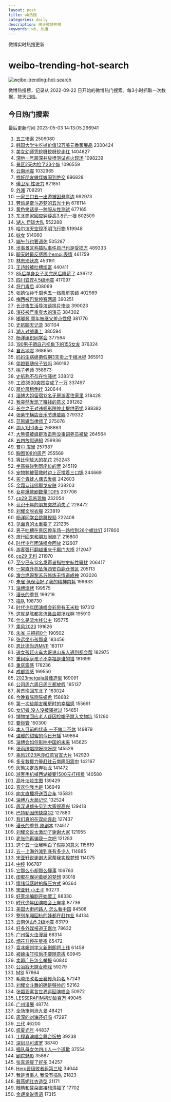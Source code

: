 ```yaml
---
layout: post
title: wb热搜
categories: daily
description: 统计微博热搜
keywords: wb, 热搜
---
```


微博实时热搜更新

# weibo-trending-hot-search

[![weibo-trending-hot-search](https://github.com/ameizi/weibo-trending-hot-search/actions/workflows/ci.yml/badge.svg)](https://github.com/ameizi/weibo-trending-hot-search/actions/workflows/ci.yml)

微博热搜榜，记录从 2022-09-22 日开始的微博热门搜索。每3小时抓取一次数据，按天[归档](./archives)。

## 今日热门搜索

<!-- BEGIN --> 
最后更新时间 2023-05-03 14:13:05.296941 
1. [五三惨案](https://s.weibo.com/weibo?q=%E4%BA%94%E4%B8%89%E6%83%A8%E6%A1%88&t=31&band_rank=1&Refer=top) 2509080
1. [韩国大学生吃掉价值12万美元香蕉展品](https://s.weibo.com/weibo?q=%23%E9%9F%A9%E5%9B%BD%E5%A4%A7%E5%AD%A6%E7%94%9F%E5%90%83%E6%8E%89%E4%BB%B7%E5%80%BC12%E4%B8%87%E7%BE%8E%E5%85%83%E9%A6%99%E8%95%89%E5%B1%95%E5%93%81%23&t=31&band_rank=1&Refer=top) 2300424
1. [美女幼师凭挖呀挖呀挖走红](https://s.weibo.com/weibo?q=%23%E7%BE%8E%E5%A5%B3%E5%B9%BC%E5%B8%88%E5%87%AD%E6%8C%96%E5%91%80%E6%8C%96%E5%91%80%E6%8C%96%E8%B5%B0%E7%BA%A2%23&t=31&band_rank=2&Refer=top) 1404827
1. [深地一号超深井放喷测试点火现场](https://s.weibo.com/weibo?q=%23%E6%B7%B1%E5%9C%B0%E4%B8%80%E5%8F%B7%E8%B6%85%E6%B7%B1%E4%BA%95%E6%94%BE%E5%96%B7%E6%B5%8B%E8%AF%95%E7%82%B9%E7%81%AB%E7%8E%B0%E5%9C%BA%23&t=31&band_rank=3&Refer=top) 1098239
1. [景区2天内捡了23个娃](https://s.weibo.com/weibo?q=%23%E6%99%AF%E5%8C%BA2%E5%A4%A9%E5%86%85%E6%8D%A1%E4%BA%8623%E4%B8%AA%E5%A8%83%23&t=31&band_rank=4&Refer=top) 1096559
1. [云南地震](https://s.weibo.com/weibo?q=%E4%BA%91%E5%8D%97%E5%9C%B0%E9%9C%87&t=31&band_rank=2&Refer=top) 1032965
1. [找好朋友做伴娘闹到绝交](https://s.weibo.com/weibo?q=%23%E6%89%BE%E5%A5%BD%E6%9C%8B%E5%8F%8B%E5%81%9A%E4%BC%B4%E5%A8%98%E9%97%B9%E5%88%B0%E7%BB%9D%E4%BA%A4%23&t=31&band_rank=5&Refer=top) 896828
1. [傅卫军 性张力](https://s.weibo.com/weibo?q=%E5%82%85%E5%8D%AB%E5%86%9B%20%E6%80%A7%E5%BC%A0%E5%8A%9B&t=31&band_rank=5&Refer=top) 821851
1. [外滩](https://s.weibo.com/weibo?q=%23%E5%A4%96%E6%BB%A9%23&t=31&band_rank=1&Refer=top) 709291
1. [一家三口五一出游被困悬崖边](https://s.weibo.com/weibo?q=%23%E4%B8%80%E5%AE%B6%E4%B8%89%E5%8F%A3%E4%BA%94%E4%B8%80%E5%87%BA%E6%B8%B8%E8%A2%AB%E5%9B%B0%E6%82%AC%E5%B4%96%E8%BE%B9%23&t=31&band_rank=6&Refer=top) 692973
1. [劳动是奋斗追梦的五光十色](https://s.weibo.com/weibo?q=%23%E5%8A%B3%E5%8A%A8%E6%98%AF%E5%A5%8B%E6%96%97%E8%BF%BD%E6%A2%A6%E7%9A%84%E4%BA%94%E5%85%89%E5%8D%81%E8%89%B2%23&t=31&band_rank=3&Refer=top) 678114
1. [黄色笑话是一种服从性测试](https://s.weibo.com/weibo?q=%E9%BB%84%E8%89%B2%E7%AC%91%E8%AF%9D%E6%98%AF%E4%B8%80%E7%A7%8D%E6%9C%8D%E4%BB%8E%E6%80%A7%E6%B5%8B%E8%AF%95&t=31&band_rank=33&Refer=top) 677165
1. [东北商家回应钟薛高3.8元一根](https://s.weibo.com/weibo?q=%23%E4%B8%9C%E5%8C%97%E5%95%86%E5%AE%B6%E5%9B%9E%E5%BA%94%E9%92%9F%E8%96%9B%E9%AB%983.8%E5%85%83%E4%B8%80%E6%A0%B9%23&t=31&band_rank=32&Refer=top) 602509
1. [湖人 罚球大队](https://s.weibo.com/weibo?q=%E6%B9%96%E4%BA%BA%20%E7%BD%9A%E7%90%83%E5%A4%A7%E9%98%9F&t=31&band_rank=6&Refer=top) 552288
1. [哈尔滨天空现不明飞行物](https://s.weibo.com/weibo?q=%23%E5%93%88%E5%B0%94%E6%BB%A8%E5%A4%A9%E7%A9%BA%E7%8E%B0%E4%B8%8D%E6%98%8E%E9%A3%9E%E8%A1%8C%E7%89%A9%23&t=31&band_rank=8&Refer=top) 519948
1. [妺女](https://s.weibo.com/weibo?q=%E5%A6%BA%E5%A5%B3&t=31&band_rank=4&Refer=top) 514060
1. [端午节也要调休](https://s.weibo.com/weibo?q=%23%E7%AB%AF%E5%8D%88%E8%8A%82%E4%B9%9F%E8%A6%81%E8%B0%83%E4%BC%91%23&t=31&band_rank=7&Refer=top) 505287
1. [涉事景区称插队事件自己也是受损方](https://s.weibo.com/weibo?q=%23%E6%B6%89%E4%BA%8B%E6%99%AF%E5%8C%BA%E7%A7%B0%E6%8F%92%E9%98%9F%E4%BA%8B%E4%BB%B6%E8%87%AA%E5%B7%B1%E4%B9%9F%E6%98%AF%E5%8F%97%E6%8D%9F%E6%96%B9%23&t=31&band_rank=8&Refer=top) 489333
1. [聊天时最反感哪个emoji表情](https://s.weibo.com/weibo?q=%23%E8%81%8A%E5%A4%A9%E6%97%B6%E6%9C%80%E5%8F%8D%E6%84%9F%E5%93%AA%E4%B8%AAemoji%E8%A1%A8%E6%83%85%23&t=31&band_rank=10&Refer=top) 461759
1. [林志玲状态](https://s.weibo.com/weibo?q=%E6%9E%97%E5%BF%97%E7%8E%B2%E7%8A%B6%E6%80%81&t=31&band_rank=28&Refer=top) 453191
1. [王诗龄被吐槽炫富](https://s.weibo.com/weibo?q=%23%E7%8E%8B%E8%AF%97%E9%BE%84%E8%A2%AB%E5%90%90%E6%A7%BD%E7%82%AB%E5%AF%8C%23&t=31&band_rank=11&Refer=top) 440411
1. [85后单身女子买完房后降薪了](https://s.weibo.com/weibo?q=%2385%E5%90%8E%E5%8D%95%E8%BA%AB%E5%A5%B3%E5%AD%90%E4%B9%B0%E5%AE%8C%E6%88%BF%E5%90%8E%E9%99%8D%E8%96%AA%E4%BA%86%23&t=31&band_rank=22&Refer=top) 436712
1. [四川宜宾4.5级地震](https://s.weibo.com/weibo?q=%23%E5%9B%9B%E5%B7%9D%E5%AE%9C%E5%AE%BE4.5%E7%BA%A7%E5%9C%B0%E9%9C%87%23&t=31&band_rank=8&Refer=top) 417097
1. [将门毒后](https://s.weibo.com/weibo?q=%E5%B0%86%E9%97%A8%E6%AF%92%E5%90%8E&t=31&band_rank=9&Refer=top) 408069
1. [张婧仪孙千周也五一档票房实绩](https://s.weibo.com/weibo?q=%23%E5%BC%A0%E5%A9%A7%E4%BB%AA%E5%AD%99%E5%8D%83%E5%91%A8%E4%B9%9F%E4%BA%94%E4%B8%80%E6%A1%A3%E7%A5%A8%E6%88%BF%E5%AE%9E%E7%BB%A9%23&t=31&band_rank=14&Refer=top) 402989
1. [梅西被巴黎停赛两周](https://s.weibo.com/weibo?q=%23%E6%A2%85%E8%A5%BF%E8%A2%AB%E5%B7%B4%E9%BB%8E%E5%81%9C%E8%B5%9B%E4%B8%A4%E5%91%A8%23&t=31&band_rank=10&Refer=top) 390251
1. [长沙夜生活导演谈排片惨淡](https://s.weibo.com/weibo?q=%E9%95%BF%E6%B2%99%E5%A4%9C%E7%94%9F%E6%B4%BB%E5%AF%BC%E6%BC%94%E8%B0%88%E6%8E%92%E7%89%87%E6%83%A8%E6%B7%A1&t=31&band_rank=12&Refer=top) 390023
1. [演技被严重夸大的演员](https://s.weibo.com/weibo?q=%23%E6%BC%94%E6%8A%80%E8%A2%AB%E4%B8%A5%E9%87%8D%E5%A4%B8%E5%A4%A7%E7%9A%84%E6%BC%94%E5%91%98%23&t=31&band_rank=11&Refer=top) 384302
1. [嘟嘟酱 童年被继父差点性侵](https://s.weibo.com/weibo?q=%E5%98%9F%E5%98%9F%E9%85%B1%20%E7%AB%A5%E5%B9%B4%E8%A2%AB%E7%BB%A7%E7%88%B6%E5%B7%AE%E7%82%B9%E6%80%A7%E4%BE%B5&t=31&band_rank=12&Refer=top) 381776
1. [史航聊天记录](https://s.weibo.com/weibo?q=%23%E5%8F%B2%E8%88%AA%E8%81%8A%E5%A4%A9%E8%AE%B0%E5%BD%95%23&t=31&band_rank=13&Refer=top) 381104
1. [湖人对战勇士](https://s.weibo.com/weibo?q=%23%E6%B9%96%E4%BA%BA%E5%AF%B9%E6%88%98%E5%8B%87%E5%A3%AB%23&t=31&band_rank=16&Refer=top) 380594
1. [杨洋组织同学会](https://s.weibo.com/weibo?q=%E6%9D%A8%E6%B4%8B%E7%BB%84%E7%BB%87%E5%90%8C%E5%AD%A6%E4%BC%9A&t=31&band_rank=14&Refer=top) 377564
1. [190男子晒自己视角下的155女友](https://s.weibo.com/weibo?q=%23190%E7%94%B7%E5%AD%90%E6%99%92%E8%87%AA%E5%B7%B1%E8%A7%86%E8%A7%92%E4%B8%8B%E7%9A%84155%E5%A5%B3%E5%8F%8B%23&t=31&band_rank=15&Refer=top) 376324
1. [自贡地震](https://s.weibo.com/weibo?q=%E8%87%AA%E8%B4%A1%E5%9C%B0%E9%9C%87&t=31&band_rank=17&Refer=top) 368656
1. [妈妈生病姐弟假期3天卖上千根冰棍](https://s.weibo.com/weibo?q=%23%E5%A6%88%E5%A6%88%E7%94%9F%E7%97%85%E5%A7%90%E5%BC%9F%E5%81%87%E6%9C%9F3%E5%A4%A9%E5%8D%96%E4%B8%8A%E5%8D%83%E6%A0%B9%E5%86%B0%E6%A3%8D%23&t=31&band_rank=16&Refer=top) 365910
1. [伴娘要随份子钱吗](https://s.weibo.com/weibo?q=%23%E4%BC%B4%E5%A8%98%E8%A6%81%E9%9A%8F%E4%BB%BD%E5%AD%90%E9%92%B1%E5%90%97%23&t=31&band_rank=18&Refer=top) 360162
1. [桃子老师](https://s.weibo.com/weibo?q=%E6%A1%83%E5%AD%90%E8%80%81%E5%B8%88&t=31&band_rank=19&Refer=top) 358673
1. [史航称不存在性骚扰](https://s.weibo.com/weibo?q=%23%E5%8F%B2%E8%88%AA%E7%A7%B0%E4%B8%8D%E5%AD%98%E5%9C%A8%E6%80%A7%E9%AA%9A%E6%89%B0%23&t=31&band_rank=6&Refer=top) 338312
1. [工资3500突然变成了一万](https://s.weibo.com/weibo?q=%23%E5%B7%A5%E8%B5%843500%E7%AA%81%E7%84%B6%E5%8F%98%E6%88%90%E4%BA%86%E4%B8%80%E4%B8%87%23&t=31&band_rank=21&Refer=top) 337497
1. [房价房租倒挂](https://s.weibo.com/weibo?q=%E6%88%BF%E4%BB%B7%E6%88%BF%E7%A7%9F%E5%80%92%E6%8C%82&t=31&band_rank=16&Refer=top) 320644
1. [淄博大姐留宿12名无房游客住家里](https://s.weibo.com/weibo?q=%23%E6%B7%84%E5%8D%9A%E5%A4%A7%E5%A7%90%E7%95%99%E5%AE%BF12%E5%90%8D%E6%97%A0%E6%88%BF%E6%B8%B8%E5%AE%A2%E4%BD%8F%E5%AE%B6%E9%87%8C%23&t=31&band_rank=15&Refer=top) 318428
1. [我突然发现了赚钱的意义](https://s.weibo.com/weibo?q=%23%E6%88%91%E7%AA%81%E7%84%B6%E5%8F%91%E7%8E%B0%E4%BA%86%E8%B5%9A%E9%92%B1%E7%9A%84%E6%84%8F%E4%B9%89%23&t=31&band_rank=19&Refer=top) 291262
1. [长空之王对违规影院停止提供密钥](https://s.weibo.com/weibo?q=%23%E9%95%BF%E7%A9%BA%E4%B9%8B%E7%8E%8B%E5%AF%B9%E8%BF%9D%E8%A7%84%E5%BD%B1%E9%99%A2%E5%81%9C%E6%AD%A2%E6%8F%90%E4%BE%9B%E5%AF%86%E9%92%A5%23&t=31&band_rank=23&Refer=top) 288382
1. [张紫宁横店音乐节遭威胁](https://s.weibo.com/weibo?q=%23%E5%BC%A0%E7%B4%AB%E5%AE%81%E6%A8%AA%E5%BA%97%E9%9F%B3%E4%B9%90%E8%8A%82%E9%81%AD%E5%A8%81%E8%83%81%23&t=31&band_rank=20&Refer=top) 279332
1. [范思辙当律师了](https://s.weibo.com/weibo?q=%23%E8%8C%83%E6%80%9D%E8%BE%99%E5%BD%93%E5%BE%8B%E5%B8%88%E4%BA%86%23&t=31&band_rank=22&Refer=top) 275076
1. [湖人1比0勇士](https://s.weibo.com/weibo?q=%23%E6%B9%96%E4%BA%BA1%E6%AF%940%E5%8B%87%E5%A3%AB%23&t=31&band_rank=23&Refer=top) 268863
1. [大熊猫被蜂群攻击熊没事饲养员被蛰](https://s.weibo.com/weibo?q=%23%E5%A4%A7%E7%86%8A%E7%8C%AB%E8%A2%AB%E8%9C%82%E7%BE%A4%E6%94%BB%E5%87%BB%E7%86%8A%E6%B2%A1%E4%BA%8B%E9%A5%B2%E5%85%BB%E5%91%98%E8%A2%AB%E8%9B%B0%23&t=31&band_rank=22&Refer=top) 264564
1. [五四放假通知](https://s.weibo.com/weibo?q=%23%E4%BA%94%E5%9B%9B%E6%94%BE%E5%81%87%E9%80%9A%E7%9F%A5%23&t=31&band_rank=7&Refer=top) 259936
1. [普尔 库里](https://s.weibo.com/weibo?q=%E6%99%AE%E5%B0%94%20%E5%BA%93%E9%87%8C&t=31&band_rank=24&Refer=top) 257987
1. [胸围108的周严](https://s.weibo.com/weibo?q=%E8%83%B8%E5%9B%B4108%E7%9A%84%E5%91%A8%E4%B8%A5&t=31&band_rank=25&Refer=top) 255569
1. [等比例放大的花花](https://s.weibo.com/weibo?q=%E7%AD%89%E6%AF%94%E4%BE%8B%E6%94%BE%E5%A4%A7%E7%9A%84%E8%8A%B1%E8%8A%B1&t=31&band_rank=9&Refer=top) 252243
1. [坐高铁碰到同座位的票](https://s.weibo.com/weibo?q=%23%E5%9D%90%E9%AB%98%E9%93%81%E7%A2%B0%E5%88%B0%E5%90%8C%E5%BA%A7%E4%BD%8D%E7%9A%84%E7%A5%A8%23&t=31&band_rank=27&Refer=top) 245119
1. [宠物鸭被营救时边上正摆着三口锅](https://s.weibo.com/weibo?q=%23%E5%AE%A0%E7%89%A9%E9%B8%AD%E8%A2%AB%E8%90%A5%E6%95%91%E6%97%B6%E8%BE%B9%E4%B8%8A%E6%AD%A3%E6%91%86%E7%9D%80%E4%B8%89%E5%8F%A3%E9%94%85%23&t=31&band_rank=28&Refer=top) 244669
1. [买个青蛙人偶去发疯](https://s.weibo.com/weibo?q=%E4%B9%B0%E4%B8%AA%E9%9D%92%E8%9B%99%E4%BA%BA%E5%81%B6%E5%8E%BB%E5%8F%91%E7%96%AF&t=31&band_rank=35&Refer=top) 242603
1. [余霜认错佛耶戈皮肤](https://s.weibo.com/weibo?q=%E4%BD%99%E9%9C%9C%E8%AE%A4%E9%94%99%E4%BD%9B%E8%80%B6%E6%88%88%E7%9A%AE%E8%82%A4&t=31&band_rank=17&Refer=top) 238203
1. [女星爆款剧数量TOP5](https://s.weibo.com/weibo?q=%23%E5%A5%B3%E6%98%9F%E7%88%86%E6%AC%BE%E5%89%A7%E6%95%B0%E9%87%8FTOP5%23&t=31&band_rank=26&Refer=top) 237706
1. [cp29 现杀现做](https://s.weibo.com/weibo?q=cp29%20%E7%8E%B0%E6%9D%80%E7%8E%B0%E5%81%9A&t=31&band_rank=27&Refer=top) 232054
1. [认识十年的朋友突然消失了](https://s.weibo.com/weibo?q=%23%E8%AE%A4%E8%AF%86%E5%8D%81%E5%B9%B4%E7%9A%84%E6%9C%8B%E5%8F%8B%E7%AA%81%E7%84%B6%E6%B6%88%E5%A4%B1%E4%BA%86%23&t=31&band_rank=18&Refer=top) 228472
1. [刘耀文脱衣服](https://s.weibo.com/weibo?q=%23%E5%88%98%E8%80%80%E6%96%87%E8%84%B1%E8%A1%A3%E6%9C%8D%23&t=31&band_rank=19&Refer=top) 223819
1. [杨洋同学会跳舞视频](https://s.weibo.com/weibo?q=%23%E6%9D%A8%E6%B4%8B%E5%90%8C%E5%AD%A6%E4%BC%9A%E8%B7%B3%E8%88%9E%E8%A7%86%E9%A2%91%23&t=31&band_rank=28&Refer=top) 222408
1. [见面真的太重要了](https://s.weibo.com/weibo?q=%E8%A7%81%E9%9D%A2%E7%9C%9F%E7%9A%84%E5%A4%AA%E9%87%8D%E8%A6%81%E4%BA%86&t=31&band_rank=8&Refer=top) 221235
1. [男子吐槽在景区停车场一路捡到26个螺丝钉](https://s.weibo.com/weibo?q=%23%E7%94%B7%E5%AD%90%E5%90%90%E6%A7%BD%E5%9C%A8%E6%99%AF%E5%8C%BA%E5%81%9C%E8%BD%A6%E5%9C%BA%E4%B8%80%E8%B7%AF%E6%8D%A1%E5%88%B026%E4%B8%AA%E8%9E%BA%E4%B8%9D%E9%92%89%23&t=31&band_rank=31&Refer=top) 217800
1. [旅行回来和朋友闹崩了](https://s.weibo.com/weibo?q=%23%E6%97%85%E8%A1%8C%E5%9B%9E%E6%9D%A5%E5%92%8C%E6%9C%8B%E5%8F%8B%E9%97%B9%E5%B4%A9%E4%BA%86%23&t=31&band_rank=21&Refer=top) 216800
1. [时代少年团演唱会回放](https://s.weibo.com/weibo?q=%E6%97%B6%E4%BB%A3%E5%B0%91%E5%B9%B4%E5%9B%A2%E6%BC%94%E5%94%B1%E4%BC%9A%E5%9B%9E%E6%94%BE&t=31&band_rank=29&Refer=top) 212607
1. [游客强行翻越重庆千厮门大桥](https://s.weibo.com/weibo?q=%E6%B8%B8%E5%AE%A2%E5%BC%BA%E8%A1%8C%E7%BF%BB%E8%B6%8A%E9%87%8D%E5%BA%86%E5%8D%83%E5%8E%AE%E9%97%A8%E5%A4%A7%E6%A1%A5&t=31&band_rank=30&Refer=top) 212047
1. [cp29 无料](https://s.weibo.com/weibo?q=cp29%20%E6%97%A0%E6%96%99&t=31&band_rank=29&Refer=top) 211970
1. [至少已有12名发声者指控史航性骚扰](https://s.weibo.com/weibo?q=%23%E8%87%B3%E5%B0%91%E5%B7%B2%E6%9C%8912%E5%90%8D%E5%8F%91%E5%A3%B0%E8%80%85%E6%8C%87%E6%8E%A7%E5%8F%B2%E8%88%AA%E6%80%A7%E9%AA%9A%E6%89%B0%23&t=31&band_rank=12&Refer=top) 206417
1. [一架直升机坠落西安白鹿仓景区](https://s.weibo.com/weibo?q=%23%E4%B8%80%E6%9E%B6%E7%9B%B4%E5%8D%87%E6%9C%BA%E5%9D%A0%E8%90%BD%E8%A5%BF%E5%AE%89%E7%99%BD%E9%B9%BF%E4%BB%93%E6%99%AF%E5%8C%BA%23&t=31&band_rank=31&Refer=top) 205113
1. [澹台烬逼黎苏苏修炼无情道成神](https://s.weibo.com/weibo?q=%23%E6%BE%B9%E5%8F%B0%E7%83%AC%E9%80%BC%E9%BB%8E%E8%8B%8F%E8%8B%8F%E4%BF%AE%E7%82%BC%E6%97%A0%E6%83%85%E9%81%93%E6%88%90%E7%A5%9E%23&t=31&band_rank=32&Refer=top) 203026
1. [朱雀 低保治好了我的精神内耗](https://s.weibo.com/weibo?q=%E6%9C%B1%E9%9B%80%20%E4%BD%8E%E4%BF%9D%E6%B2%BB%E5%A5%BD%E4%BA%86%E6%88%91%E7%9A%84%E7%B2%BE%E7%A5%9E%E5%86%85%E8%80%97&t=31&band_rank=33&Refer=top) 199633
1. [淄博烧烤](https://s.weibo.com/weibo?q=%23%E6%B7%84%E5%8D%9A%E7%83%A7%E7%83%A4%23&t=31&band_rank=24&Refer=top) 199575
1. [漫长的季节](https://s.weibo.com/weibo?q=%E6%BC%AB%E9%95%BF%E7%9A%84%E5%AD%A3%E8%8A%82&t=31&band_rank=34&Refer=top) 199219
1. [插队](https://s.weibo.com/weibo?q=%E6%8F%92%E9%98%9F&t=31&band_rank=32&Refer=top) 198730
1. [时代少年团演唱会彩带有玉米粒](https://s.weibo.com/weibo?q=%23%E6%97%B6%E4%BB%A3%E5%B0%91%E5%B9%B4%E5%9B%A2%E6%BC%94%E5%94%B1%E4%BC%9A%E5%BD%A9%E5%B8%A6%E6%9C%89%E7%8E%89%E7%B1%B3%E7%B2%92%23&t=31&band_rank=35&Refer=top) 197312
1. [这就是陈都灵流鼻血那场戏啊](https://s.weibo.com/weibo?q=%23%E8%BF%99%E5%B0%B1%E6%98%AF%E9%99%88%E9%83%BD%E7%81%B5%E6%B5%81%E9%BC%BB%E8%A1%80%E9%82%A3%E5%9C%BA%E6%88%8F%E5%95%8A%23&t=31&band_rank=33&Refer=top) 195910
1. [什么是流水线公主](https://s.weibo.com/weibo?q=%23%E4%BB%80%E4%B9%88%E6%98%AF%E6%B5%81%E6%B0%B4%E7%BA%BF%E5%85%AC%E4%B8%BB%23&t=31&band_rank=21&Refer=top) 195775
1. [乘风2023](https://s.weibo.com/weibo?q=%23%E4%B9%98%E9%A3%8E2023%23&t=31&band_rank=35&Refer=top) 191626
1. [朱雀 三把抓0个](https://s.weibo.com/weibo?q=%E6%9C%B1%E9%9B%80%20%E4%B8%89%E6%8A%8A%E6%8A%930%E4%B8%AA&t=31&band_rank=36&Refer=top) 190502
1. [张远坐小孩那桌](https://s.weibo.com/weibo?q=%23%E5%BC%A0%E8%BF%9C%E5%9D%90%E5%B0%8F%E5%AD%A9%E9%82%A3%E6%A1%8C%23&t=31&band_rank=37&Refer=top) 183456
1. [恩比德当选MVP](https://s.weibo.com/weibo?q=%23%E6%81%A9%E6%AF%94%E5%BE%B7%E5%BD%93%E9%80%89MVP%23&t=31&band_rank=26&Refer=top) 183117
1. [送女孩赶火车大哥说山东人遇到都会帮](https://s.weibo.com/weibo?q=%23%E9%80%81%E5%A5%B3%E5%AD%A9%E8%B5%B6%E7%81%AB%E8%BD%A6%E5%A4%A7%E5%93%A5%E8%AF%B4%E5%B1%B1%E4%B8%9C%E4%BA%BA%E9%81%87%E5%88%B0%E9%83%BD%E4%BC%9A%E5%B8%AE%23&t=31&band_rank=27&Refer=top) 182975
1. [重组家庭孩子不幸福是谁的错](https://s.weibo.com/weibo?q=%23%E9%87%8D%E7%BB%84%E5%AE%B6%E5%BA%AD%E5%AD%A9%E5%AD%90%E4%B8%8D%E5%B9%B8%E7%A6%8F%E6%98%AF%E8%B0%81%E7%9A%84%E9%94%99%23&t=31&band_rank=38&Refer=top) 181699
1. [重庆震感](https://s.weibo.com/weibo?q=%E9%87%8D%E5%BA%86%E9%9C%87%E6%84%9F&t=31&band_rank=40&Refer=top) 178236
1. [成都震感](https://s.weibo.com/weibo?q=%E6%88%90%E9%83%BD%E9%9C%87%E6%84%9F&t=31&band_rank=41&Refer=top) 169550
1. [2023metgala最佳造型](https://s.weibo.com/weibo?q=%232023metgala%E6%9C%80%E4%BD%B3%E9%80%A0%E5%9E%8B%23&t=31&band_rank=38&Refer=top) 169091
1. [公司周六周日周三都放假](https://s.weibo.com/weibo?q=%23%E5%85%AC%E5%8F%B8%E5%91%A8%E5%85%AD%E5%91%A8%E6%97%A5%E5%91%A8%E4%B8%89%E9%83%BD%E6%94%BE%E5%81%87%23&t=31&band_rank=39&Refer=top) 165137
1. [黄景瑜回东北了](https://s.weibo.com/weibo?q=%23%E9%BB%84%E6%99%AF%E7%91%9C%E5%9B%9E%E4%B8%9C%E5%8C%97%E4%BA%86%23&t=31&band_rank=29&Refer=top) 163024
1. [今晚看陈晓陈妍希](https://s.weibo.com/weibo?q=%23%E4%BB%8A%E6%99%9A%E7%9C%8B%E9%99%88%E6%99%93%E9%99%88%E5%A6%8D%E5%B8%8C%23&t=31&band_rank=43&Refer=top) 158682
1. [第一次给朋友暖房时的幸福感](https://s.weibo.com/weibo?q=%E7%AC%AC%E4%B8%80%E6%AC%A1%E7%BB%99%E6%9C%8B%E5%8F%8B%E6%9A%96%E6%88%BF%E6%97%B6%E7%9A%84%E5%B9%B8%E7%A6%8F%E6%84%9F&t=31&band_rank=31&Refer=top) 155691
1. [女记者 没人没被骚扰过](https://s.weibo.com/weibo?q=%E5%A5%B3%E8%AE%B0%E8%80%85%20%E6%B2%A1%E4%BA%BA%E6%B2%A1%E8%A2%AB%E9%AA%9A%E6%89%B0%E8%BF%87&t=31&band_rank=31&Refer=top) 154851
1. [博物馆回应老人疑因捡帽子跳入文物坑](https://s.weibo.com/weibo?q=%23%E5%8D%9A%E7%89%A9%E9%A6%86%E5%9B%9E%E5%BA%94%E8%80%81%E4%BA%BA%E7%96%91%E5%9B%A0%E6%8D%A1%E5%B8%BD%E5%AD%90%E8%B7%B3%E5%85%A5%E6%96%87%E7%89%A9%E5%9D%91%23&t=31&band_rank=34&Refer=top) 151290
1. [要你管](https://s.weibo.com/weibo?q=%E8%A6%81%E4%BD%A0%E7%AE%A1&t=31&band_rank=10&Refer=top) 150300
1. [本人目前的状态 一不做二不休](https://s.weibo.com/weibo?q=%E6%9C%AC%E4%BA%BA%E7%9B%AE%E5%89%8D%E7%9A%84%E7%8A%B6%E6%80%81%20%E4%B8%80%E4%B8%8D%E5%81%9A%E4%BA%8C%E4%B8%8D%E4%BC%91&t=31&band_rank=45&Refer=top) 149879
1. [温暖的甜蜜的今日开播](https://s.weibo.com/weibo?q=%23%E6%B8%A9%E6%9A%96%E7%9A%84%E7%94%9C%E8%9C%9C%E7%9A%84%E4%BB%8A%E6%97%A5%E5%BC%80%E6%92%AD%23&t=31&band_rank=41&Refer=top) 149864
1. [淄博会如何影响中国的未来](https://s.weibo.com/weibo?q=%E6%B7%84%E5%8D%9A%E4%BC%9A%E5%A6%82%E4%BD%95%E5%BD%B1%E5%93%8D%E4%B8%AD%E5%9B%BD%E7%9A%84%E6%9C%AA%E6%9D%A5&t=31&band_rank=13&Refer=top) 145625
1. [张雨绮唱挖呀挖呀挖](https://s.weibo.com/weibo?q=%23%E5%BC%A0%E9%9B%A8%E7%BB%AE%E5%94%B1%E6%8C%96%E5%91%80%E6%8C%96%E5%91%80%E6%8C%96%23&t=31&band_rank=46&Refer=top) 145526
1. [乘风2023芭莎红意官宣大片](https://s.weibo.com/weibo?q=%23%E4%B9%98%E9%A3%8E2023%E8%8A%AD%E8%8E%8E%E7%BA%A2%E6%84%8F%E5%AE%98%E5%AE%A3%E5%A4%A7%E7%89%87%23&t=31&band_rank=43&Refer=top) 142920
1. [多支救援力量赶往云南隆阳震中](https://s.weibo.com/weibo?q=%23%E5%A4%9A%E6%94%AF%E6%95%91%E6%8F%B4%E5%8A%9B%E9%87%8F%E8%B5%B6%E5%BE%80%E4%BA%91%E5%8D%97%E9%9A%86%E9%98%B3%E9%9C%87%E4%B8%AD%23&t=31&band_rank=36&Refer=top) 142167
1. [灰熊决定放弃狄龙](https://s.weibo.com/weibo?q=%23%E7%81%B0%E7%86%8A%E5%86%B3%E5%AE%9A%E6%94%BE%E5%BC%83%E7%8B%84%E9%BE%99%23&t=31&band_rank=37&Refer=top) 141472
1. [游客手机掉西湖被要1500元打捞费](https://s.weibo.com/weibo?q=%23%E6%B8%B8%E5%AE%A2%E6%89%8B%E6%9C%BA%E6%8E%89%E8%A5%BF%E6%B9%96%E8%A2%AB%E8%A6%811500%E5%85%83%E6%89%93%E6%8D%9E%E8%B4%B9%23&t=31&band_rank=47&Refer=top) 140580
1. [高叶淡妆生图](https://s.weibo.com/weibo?q=%23%E9%AB%98%E5%8F%B6%E6%B7%A1%E5%A6%86%E7%94%9F%E5%9B%BE%23&t=31&band_rank=44&Refer=top) 139429
1. [喜欢你我也是](https://s.weibo.com/weibo?q=%E5%96%9C%E6%AC%A2%E4%BD%A0%E6%88%91%E4%B9%9F%E6%98%AF&t=31&band_rank=48&Refer=top) 136949
1. [向太直播将送百台车](https://s.weibo.com/weibo?q=%23%E5%90%91%E5%A4%AA%E7%9B%B4%E6%92%AD%E5%B0%86%E9%80%81%E7%99%BE%E5%8F%B0%E8%BD%A6%23&t=31&band_rank=14&Refer=top) 135831
1. [淄博八大局记忆](https://s.weibo.com/weibo?q=%23%E6%B7%84%E5%8D%9A%E5%85%AB%E5%A4%A7%E5%B1%80%E8%AE%B0%E5%BF%86%23&t=31&band_rank=38&Refer=top) 132524
1. [周深说额头见到大家很高兴](https://s.weibo.com/weibo?q=%23%E5%91%A8%E6%B7%B1%E8%AF%B4%E9%A2%9D%E5%A4%B4%E8%A7%81%E5%88%B0%E5%A4%A7%E5%AE%B6%E5%BE%88%E9%AB%98%E5%85%B4%23&t=31&band_rank=46&Refer=top) 129418
1. [巴特勒因伤缺席G2](https://s.weibo.com/weibo?q=%23%E5%B7%B4%E7%89%B9%E5%8B%92%E5%9B%A0%E4%BC%A4%E7%BC%BA%E5%B8%ADG2%23&t=31&band_rank=39&Refer=top) 127880
1. [我们真的在双向奔赴](https://s.weibo.com/weibo?q=%E6%88%91%E4%BB%AC%E7%9C%9F%E7%9A%84%E5%9C%A8%E5%8F%8C%E5%90%91%E5%A5%94%E8%B5%B4&t=31&band_rank=15&Refer=top) 127437
1. [漫长的季节 原剧本](https://s.weibo.com/weibo?q=%E6%BC%AB%E9%95%BF%E7%9A%84%E5%AD%A3%E8%8A%82%20%E5%8E%9F%E5%89%A7%E6%9C%AC&t=31&band_rank=47&Refer=top) 124517
1. [刘耀文说太激动了谢谢大家](https://s.weibo.com/weibo?q=%23%E5%88%98%E8%80%80%E6%96%87%E8%AF%B4%E5%A4%AA%E6%BF%80%E5%8A%A8%E4%BA%86%E8%B0%A2%E8%B0%A2%E5%A4%A7%E5%AE%B6%23&t=31&band_rank=48&Refer=top) 121955
1. [老张你再骗我一次吧](https://s.weibo.com/weibo?q=%23%E8%80%81%E5%BC%A0%E4%BD%A0%E5%86%8D%E9%AA%97%E6%88%91%E4%B8%80%E6%AC%A1%E5%90%A7%23&t=31&band_rank=50&Refer=top) 121283
1. [这个五一让我明白了假期的意义](https://s.weibo.com/weibo?q=%23%E8%BF%99%E4%B8%AA%E4%BA%94%E4%B8%80%E8%AE%A9%E6%88%91%E6%98%8E%E7%99%BD%E4%BA%86%E5%81%87%E6%9C%9F%E7%9A%84%E6%84%8F%E4%B9%89%23&t=31&band_rank=41&Refer=top) 115619
1. [五一上海外滩到底有多少人](https://s.weibo.com/weibo?q=%E4%BA%94%E4%B8%80%E4%B8%8A%E6%B5%B7%E5%A4%96%E6%BB%A9%E5%88%B0%E5%BA%95%E6%9C%89%E5%A4%9A%E5%B0%91%E4%BA%BA&t=31&band_rank=35&Refer=top) 114885
1. [宋亚轩说谢谢大家帮我实现梦想](https://s.weibo.com/weibo?q=%23%E5%AE%8B%E4%BA%9A%E8%BD%A9%E8%AF%B4%E8%B0%A2%E8%B0%A2%E5%A4%A7%E5%AE%B6%E5%B8%AE%E6%88%91%E5%AE%9E%E7%8E%B0%E6%A2%A6%E6%83%B3%23&t=31&band_rank=44&Refer=top) 114075
1. [中控](https://s.weibo.com/weibo?q=%E4%B8%AD%E6%8E%A7&t=31&band_rank=17&Refer=top) 106787
1. [它那么小却那么懂事](https://s.weibo.com/weibo?q=%E5%AE%83%E9%82%A3%E4%B9%88%E5%B0%8F%E5%8D%B4%E9%82%A3%E4%B9%88%E6%87%82%E4%BA%8B&t=31&band_rank=25&Refer=top) 106760
1. [闺蜜在保护着她的梦想](https://s.weibo.com/weibo?q=%E9%97%BA%E8%9C%9C%E5%9C%A8%E4%BF%9D%E6%8A%A4%E7%9D%80%E5%A5%B9%E7%9A%84%E6%A2%A6%E6%83%B3&t=31&band_rank=47&Refer=top) 93018
1. [情绪低落时的解压方式](https://s.weibo.com/weibo?q=%E6%83%85%E7%BB%AA%E4%BD%8E%E8%90%BD%E6%97%B6%E7%9A%84%E8%A7%A3%E5%8E%8B%E6%96%B9%E5%BC%8F&t=31&band_rank=19&Refer=top) 90364
1. [宋亚轩 小王子](https://s.weibo.com/weibo?q=%E5%AE%8B%E4%BA%9A%E8%BD%A9%20%E5%B0%8F%E7%8E%8B%E5%AD%90&t=31&band_rank=20&Refer=top) 90273
1. [好莱坞编剧开始罢工](https://s.weibo.com/weibo?q=%23%E5%A5%BD%E8%8E%B1%E5%9D%9E%E7%BC%96%E5%89%A7%E5%BC%80%E5%A7%8B%E7%BD%A2%E5%B7%A5%23&t=31&band_rank=48&Refer=top) 88330
1. [时代少年团演唱会上座率](https://s.weibo.com/weibo?q=%23%E6%97%B6%E4%BB%A3%E5%B0%91%E5%B9%B4%E5%9B%A2%E6%BC%94%E5%94%B1%E4%BC%9A%E4%B8%8A%E5%BA%A7%E7%8E%87%23&t=31&band_rank=23&Refer=top) 87736
1. [美国大街问路人 怎么看中国](https://s.weibo.com/weibo?q=%E7%BE%8E%E5%9B%BD%E5%A4%A7%E8%A1%97%E9%97%AE%E8%B7%AF%E4%BA%BA%20%E6%80%8E%E4%B9%88%E7%9C%8B%E4%B8%AD%E5%9B%BD&t=31&band_rank=49&Refer=top) 84508
1. [整列车厢回杭的娃都在赶作业](https://s.weibo.com/weibo?q=%23%E6%95%B4%E5%88%97%E8%BD%A6%E5%8E%A2%E5%9B%9E%E6%9D%AD%E7%9A%84%E5%A8%83%E9%83%BD%E5%9C%A8%E8%B5%B6%E4%BD%9C%E4%B8%9A%23&t=31&band_rank=50&Refer=top) 84134
1. [云南保山5.2级地震](https://s.weibo.com/weibo?q=%23%E4%BA%91%E5%8D%97%E4%BF%9D%E5%B1%B15.2%E7%BA%A7%E5%9C%B0%E9%9C%87%23&t=31&band_rank=24&Refer=top) 83179
1. [好多外媒报道王嘉尔](https://s.weibo.com/weibo?q=%23%E5%A5%BD%E5%A4%9A%E5%A4%96%E5%AA%92%E6%8A%A5%E9%81%93%E7%8E%8B%E5%98%89%E5%B0%94%23&t=31&band_rank=26&Refer=top) 78632
1. [广州萤火虫漫展](https://s.weibo.com/weibo?q=%E5%B9%BF%E5%B7%9E%E8%90%A4%E7%81%AB%E8%99%AB%E6%BC%AB%E5%B1%95&t=31&band_rank=27&Refer=top) 68314
1. [烟花升停在星夜](https://s.weibo.com/weibo?q=%E7%83%9F%E8%8A%B1%E5%8D%87%E5%81%9C%E5%9C%A8%E6%98%9F%E5%A4%9C&t=31&band_rank=28&Refer=top) 65472
1. [袁冰妍刘学义新剧即将上线](https://s.weibo.com/weibo?q=%23%E8%A2%81%E5%86%B0%E5%A6%8D%E5%88%98%E5%AD%A6%E4%B9%89%E6%96%B0%E5%89%A7%E5%8D%B3%E5%B0%86%E4%B8%8A%E7%BA%BF%23&t=31&band_rank=29&Refer=top) 61459
1. [被蜱虫叮咬后不要随意拔](https://s.weibo.com/weibo?q=%23%E8%A2%AB%E8%9C%B1%E8%99%AB%E5%8F%AE%E5%92%AC%E5%90%8E%E4%B8%8D%E8%A6%81%E9%9A%8F%E6%84%8F%E6%8B%94%23&t=31&band_rank=30&Refer=top) 60945
1. [卖卵广告怎么举报](https://s.weibo.com/weibo?q=%E5%8D%96%E5%8D%B5%E5%B9%BF%E5%91%8A%E6%80%8E%E4%B9%88%E4%B8%BE%E6%8A%A5&t=31&band_rank=32&Refer=top) 60840
1. [公冶寂无妺女吻戏](https://s.weibo.com/weibo?q=%E5%85%AC%E5%86%B6%E5%AF%82%E6%97%A0%E5%A6%BA%E5%A5%B3%E5%90%BB%E6%88%8F&t=31&band_rank=33&Refer=top) 59279
1. [MSI](https://s.weibo.com/weibo?q=MSI&t=31&band_rank=34&Refer=top) 57664
1. [毛晓彤改名云襄传角色名](https://s.weibo.com/weibo?q=%23%E6%AF%9B%E6%99%93%E5%BD%A4%E6%94%B9%E5%90%8D%E4%BA%91%E8%A5%84%E4%BC%A0%E8%A7%92%E8%89%B2%E5%90%8D%23&t=31&band_rank=7&Refer=top) 57243
1. [刘耀文斗舞的确是够帅的](https://s.weibo.com/weibo?q=%E5%88%98%E8%80%80%E6%96%87%E6%96%97%E8%88%9E%E7%9A%84%E7%A1%AE%E6%98%AF%E5%A4%9F%E5%B8%85%E7%9A%84&t=31&band_rank=36&Refer=top) 52162
1. [张韶涵寓言世界巡回演唱会](https://s.weibo.com/weibo?q=%23%E5%BC%A0%E9%9F%B6%E6%B6%B5%E5%AF%93%E8%A8%80%E4%B8%96%E7%95%8C%E5%B7%A1%E5%9B%9E%E6%BC%94%E5%94%B1%E4%BC%9A%23&t=31&band_rank=37&Refer=top) 50972
1. [LESSERAFIM初动破百万](https://s.weibo.com/weibo?q=%23LESSERAFIM%E5%88%9D%E5%8A%A8%E7%A0%B4%E7%99%BE%E4%B8%87%23&t=31&band_rank=38&Refer=top) 49045
1. [广州漫展](https://s.weibo.com/weibo?q=%23%E5%B9%BF%E5%B7%9E%E6%BC%AB%E5%B1%95%23&t=31&band_rank=39&Refer=top) 48774
1. [全场审判沧九旻](https://s.weibo.com/weibo?q=%23%E5%85%A8%E5%9C%BA%E5%AE%A1%E5%88%A4%E6%B2%A7%E4%B9%9D%E6%97%BB%23&t=31&band_rank=40&Refer=top) 48421
1. [周深的刘海还好吗](https://s.weibo.com/weibo?q=%23%E5%91%A8%E6%B7%B1%E7%9A%84%E5%88%98%E6%B5%B7%E8%BF%98%E5%A5%BD%E5%90%97%23&t=31&band_rank=42&Refer=top) 47297
1. [三代](https://s.weibo.com/weibo?q=%E4%B8%89%E4%BB%A3&t=31&band_rank=43&Refer=top) 46200
1. [盛夏光年](https://s.weibo.com/weibo?q=%E7%9B%9B%E5%A4%8F%E5%85%89%E5%B9%B4&t=31&band_rank=44&Refer=top) 44837
1. [丁程鑫演唱会舞台饭拍](https://s.weibo.com/weibo?q=%23%E4%B8%81%E7%A8%8B%E9%91%AB%E6%BC%94%E5%94%B1%E4%BC%9A%E8%88%9E%E5%8F%B0%E9%A5%AD%E6%8B%8D%23&t=31&band_rank=45&Refer=top) 39238
1. [深圳马可波罗](https://s.weibo.com/weibo?q=%E6%B7%B1%E5%9C%B3%E9%A9%AC%E5%8F%AF%E6%B3%A2%E7%BD%97&t=31&band_rank=46&Refer=top) 38740
1. [插队母女欠四川人一个道歉](https://s.weibo.com/weibo?q=%23%E6%8F%92%E9%98%9F%E6%AF%8D%E5%A5%B3%E6%AC%A0%E5%9B%9B%E5%B7%9D%E4%BA%BA%E4%B8%80%E4%B8%AA%E9%81%93%E6%AD%89%23&t=31&band_rank=47&Refer=top) 37554
1. [剧院魅影](https://s.weibo.com/weibo?q=%E5%89%A7%E9%99%A2%E9%AD%85%E5%BD%B1&t=31&band_rank=48&Refer=top) 35867
1. [张真源瘦了好多](https://s.weibo.com/weibo?q=%23%E5%BC%A0%E7%9C%9F%E6%BA%90%E7%98%A6%E4%BA%86%E5%A5%BD%E5%A4%9A%23&t=31&band_rank=49&Refer=top) 34257
1. [Hero晋级败者组第三轮](https://s.weibo.com/weibo?q=%23Hero%E6%99%8B%E7%BA%A7%E8%B4%A5%E8%80%85%E7%BB%84%E7%AC%AC%E4%B8%89%E8%BD%AE%23&t=31&band_rank=50&Refer=top) 34044
1. [我是当事人 我没有插队](https://s.weibo.com/weibo?q=%E6%88%91%E6%98%AF%E5%BD%93%E4%BA%8B%E4%BA%BA%20%E6%88%91%E6%B2%A1%E6%9C%89%E6%8F%92%E9%98%9F&t=31&band_rank=33&Refer=top) 21823
1. [戴燕妮红衣造型](https://s.weibo.com/weibo?q=%23%E6%88%B4%E7%87%95%E5%A6%AE%E7%BA%A2%E8%A1%A3%E9%80%A0%E5%9E%8B%23&t=31&band_rank=34&Refer=top) 21171
1. [眼睛和耳朵直接想清福了](https://s.weibo.com/weibo?q=%E7%9C%BC%E7%9D%9B%E5%92%8C%E8%80%B3%E6%9C%B5%E7%9B%B4%E6%8E%A5%E6%83%B3%E6%B8%85%E7%A6%8F%E4%BA%86&t=31&band_rank=42&Refer=top) 17702
1. [金珉奎说粤语](https://s.weibo.com/weibo?q=%23%E9%87%91%E7%8F%89%E5%A5%8E%E8%AF%B4%E7%B2%A4%E8%AF%AD%23&t=31&band_rank=49&Refer=top) 17315
<!-- END -->
